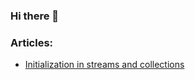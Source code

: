 ### Hi there 👋

### Articles:
* [Initialization in streams and collections](articles/Initialization-in-streams-and-collections.md)
